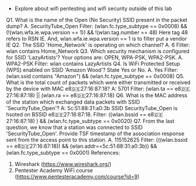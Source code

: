 * Explore about wifi pentesting and wifi security outside of this lab


Q1. What is the name of the Open (No Security) SSID present in the packet dump?
A. SecurityTube_Open
Filter: (wlan.fc.type_subtype == 0x0008) && (!(wlan.wfa.ie.wpa.version == 1)) &&
!(wlan.tag.number == 48)
Here tag 48 refers to RSN IE.
And, wlan.wfa.ie.wpa.version == 1 is to filter put a vendor IE
Q2. The SSID 'Home_Network' is operating on which channel?
A. 6
Filter: wlan contains Home_Network
Q3. Which security mechanism is configured for SSID 'LazyArtists'? Your options are:
OPEN, WPA-PSK, WPA2-PSK.
A. WPA2-PSK
Filter: wlan contains LazyArtists
Q4. Is WiFi Protected Setup (WPS) enabled on SSID 'Amazon Wood'? State Yes or No.
A. Yes
Filter: (wlan.ssid contains "Amazon") && (wlan.fc.type_subtype == 0x0008)
Q5. What is the total count of packets which were either transmitted or received by the
device with MAC e8:de:27:16:87:18?
A: 5701
Filter: (wlan.ta == e8:de:27:16:87:18) || (wlan.ra == e8:de:27:16:87:18)
Q6. What is the MAC address of the station which exchanged data packets with SSID
'SecurityTube_Open'?
A: 5c:51:88:31:a0:3b
SSID SecurityTube_Open is hsoted on BSSID e8:de:27:16:87:18.
Filter: ((wlan.bssid == e8:de:27:16:87:18) ) && (wlan.fc.type_subtype == 0x0020)
Q7. From the last question, we know that a station was connected to SSID
'SecurityTube_Open'. Provide TSF timestamp of the association response sent from the
access point to this station.
A. 115152625
Filter: (((wlan.bssid == e8:de:27:16:87:18)) && (wlan.addr==5c:51:88:31:a0:3b)) &&
(wlan.fc.type_subtype == 0x0001)
References:
1. Wireshark (https://www.wireshark.org/)
2. Pentester Academy WiFi course (https://www.pentesteracademy.com/course?id=9)
